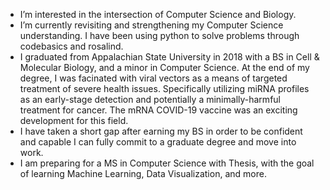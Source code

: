 - I’m interested in the intersection of Computer Science and Biology. 
- I’m currently revisiting and strengthening my Computer Science understanding. I have been using python to solve problems through codebasics and rosalind. 
- I graduated from Appalachian State University in 2018 with a BS in Cell & Molecular Biology, and a minor in Computer Science. At the end of my degree, I was facinated with viral vectors as a means of targeted treatment of severe health issues. Specifically utilizing miRNA profiles as an early-stage detection and potentially a minimally-harmful treatment for cancer. The mRNA COVID-19 vaccine was an exciting development for this field.
- I have taken a short gap after earning my BS in order to be confident and capable I can fully commit to a graduate degree and move into work.
- I am preparing for a MS in Computer Science with Thesis, with the goal of learning Machine Learning, Data Visualization, and more.
<!---
codingCells/codingCells is a ✨ special ✨ repository because its `README.md` (this file) appears on your GitHub profile.
You can click the Preview link to take a look at your changes.
--->

